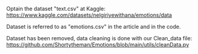 Optain the dataset "text.csv" at Kaggle: https://www.kaggle.com/datasets/nelgiriyewithana/emotions/data

Dataset is referred to as "emotions.csv" in the article and in the code.

Dataset has been removed, data cleaning is done with our Clean_data file: https://github.com/Shortytheman/Emotions/blob/main/utils/cleanData.py

